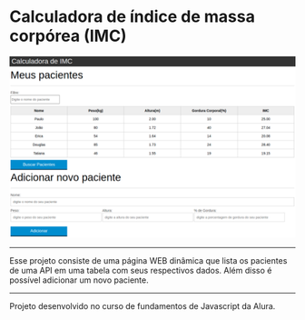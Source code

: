 # Calculadora de índice de massa corpórea (IMC)

![Screenshot do projeto](./img/screenshot.png)

---

Esse projeto consiste de uma página WEB dinâmica que lista os pacientes de uma API em uma tabela com seus respectivos dados.
Além disso é possível adicionar um novo paciente.

---

Projeto desenvolvido no curso de fundamentos de Javascript da Alura.